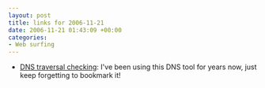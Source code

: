 ```yaml
---
layout: post
title: links for 2006-11-21
date: 2006-11-21 01:43:09 +00:00
categories:
- Web surfing
---
```

* [DNS traversal checking](http://www.squish.net/dnscheck/): I've been using this DNS tool for years now, just keep forgetting to bookmark it!
